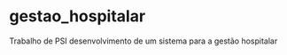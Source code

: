gestao_hospitalar
=================

Trabalho de PSI desenvolvimento de um sistema para a gestão hospitalar
